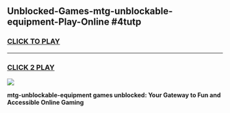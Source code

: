 
## Unblocked-Games-mtg-unblockable-equipment-Play-Online #4tutp
<h3>
<a href="https://news.freeplayer.one?title=mtg-unblockable-equipment&ref=3">CLICK TO PLAY</a></h3>
<hr>

<h3>
<a href="https://news.freeplayer.one?title=mtg-unblockable-equipment&ref=3">CLICK 2 PLAY</a>
  
</h3>

<a href="https://news.freeplayer.one?title=mtg-unblockable-equipment&ref=3"><img src="https://clearcache.store/games.png"></a>


**mtg-unblockable-equipment games unblocked: Your Gateway to Fun and Accessible Online Gaming**
